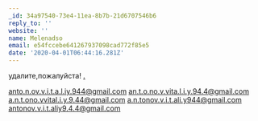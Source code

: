 ```yaml
---
_id: 34a97540-73e4-11ea-8b7b-21d6707546b6
reply_to: ''
website: ''
name: Melenadso
email: e54fccebe641267937098cad772f85e5
date: '2020-04-01T06:44:16.281Z'
---
```

удалите,пожалуйста!    <a href=http://prime-granit.by/>.</a> 
 
 
 
anto.n.ov.v.i.t.a.l.iy.944@gmail.com
an.t.o.no.v.vita.l.i.y.94.4@gmail.com
a.n.t.ono.vvital.i.y.9.44@gmail.com
a.n.tonov.v.i.t.ali.y944@gmail.com
antonov.v.i.t.aliy9.4.4@gmail.com
